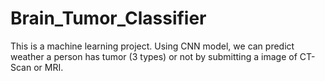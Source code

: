 # Brain_Tumor_Classifier

This is a machine learning project. Using CNN model, we can predict weather a person has tumor (3 types) or not by submitting a image of CT-Scan or MRI.
